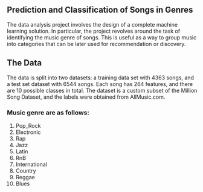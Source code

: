 ## Prediction and Classification of Songs in Genres 
The data analysis project involves the design of a complete machine learning solution. In
particular, the project revolves around the task of identifying the music genre of songs. This
is useful as a way to group music into categories that can be later used for recommendation
or discovery. 

## The Data 
The data is split into two datasets: a training data set with 4363 songs, and a test set dataset
with 6544 songs. Each song has 264 features, and there are 10 possible classes in total.
The dataset is a custom subset of the Million Song Dataset, and the labels were obtained
from AllMusic.com. 

### Music genre are as follows:

1. Pop_Rock
1. Electronic
1. Rap
1. Jazz
1. Latin
1. RnB
1. International
1. Country
1. Reggae
1. Blues 
